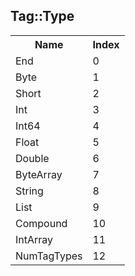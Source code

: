## Tag::Type

<table><tr><th>Name</th><th>Index</th><tr><td>End</td><td>0</td></tr><tr><td>Byte</td><td>1</td></tr><tr><td>Short</td><td>2</td></tr><tr><td>Int</td><td>3</td></tr><tr><td>Int64</td><td>4</td></tr><tr><td>Float</td><td>5</td></tr><tr><td>Double</td><td>6</td></tr><tr><td>ByteArray</td><td>7</td></tr><tr><td>String</td><td>8</td></tr><tr><td>List</td><td>9</td></tr><tr><td>Compound</td><td>10</td></tr><tr><td>IntArray</td><td>11</td></tr><tr><td>NumTagTypes</td><td>12</td></tr></table>